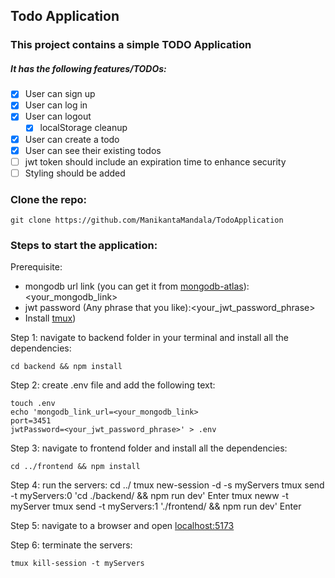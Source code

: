 ## Todo Application
### This project contains a simple TODO Application
##### It has the following features/TODOs:
- [x] User can sign up
- [x] User can log in
- [x] User can logout
    - [x] localStorage cleanup
- [x] User can create a todo
- [x] User can see their existing todos
- [ ] jwt token should include an expiration time to enhance security
- [ ] Styling should be added

### Clone the repo:

    git clone https://github.com/ManikantaMandala/TodoApplication

### Steps to start the application:

Prerequisite:
- mongodb url link (you can get it from [mongodb-atlas](https://www.mongodb.com/cloud/atlas/register)):<your_mongodb_link>
- jwt password (Any phrase that you like):<your_jwt_password_phrase>
- Install [tmux](https://github.com/tmux/tmux/wiki/Installing))

Step 1: navigate to backend folder in your terminal and install all the dependencies:

    cd backend && npm install

Step 2: create .env file and add the following text:

    touch .env
    echo 'mongodb_link_url=<your_mongodb_link>
    port=3451
    jwtPassword=<your_jwt_password_phrase>' > .env

Step 3: navigate to frontend folder and install all the dependencies:

    cd ../frontend && npm install

Step 4: run the servers:
    cd ../
    tmux new-session -d -s myServers
    tmux send -t myServers:0 'cd ./backend/ && npm run dev' Enter
    tmux neww -t myServer
    tmux send -t myServers:1 './frontend/ && npm run dev' Enter

Step 5: navigate to a browser and open [localhost:5173](http://localhost:5173)

Step 6: terminate the servers:

    tmux kill-session -t myServers
